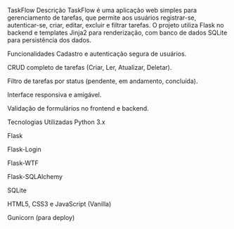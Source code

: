 TaskFlow
Descrição
TaskFlow é uma aplicação web simples para gerenciamento de tarefas, que permite aos usuários registrar-se, autenticar-se, criar, editar, excluir e filtrar tarefas. O projeto utiliza Flask no backend e templates Jinja2 para renderização, com banco de dados SQLite para persistência dos dados.

Funcionalidades
Cadastro e autenticação segura de usuários.

CRUD completo de tarefas (Criar, Ler, Atualizar, Deletar).

Filtro de tarefas por status (pendente, em andamento, concluída).

Interface responsiva e amigável.

Validação de formulários no frontend e backend.

Tecnologias Utilizadas
Python 3.x

Flask

Flask-Login

Flask-WTF

Flask-SQLAlchemy

SQLite

HTML5, CSS3 e JavaScript (Vanilla)

Gunicorn (para deploy)
